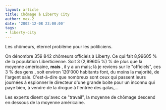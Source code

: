```yaml
---
layout: article
title: Chômage à Liberty City
author: max-2
date: '2002-12-08 23:00:00'
tags:
- liberty-city
---
```


Les chômeurs, éternel problème pour les politiciens.

On dénombre 359 842 chômeurs officiels à Liberty. Ce qui fait 8,99605 % de la population Liberticienne. Soit 3 (2,99605 %) % de plus que la moyenne américaine, **mais** , il y a un mais; là je reviens sur le "officiels", ces 3 % des gens , soit environ 120'000 habitants font, du moins la majorité, de l'argent sale. C'est-à-dire que nombreux sont ceux qui passent leurs journées à espionner le directeur d'une grande boite pour un inconnu qui paye bien, à vendre de la drogue à l'entrée des galas,...

Les experts disent qu'avec ce "travail", la moyenne de chômage descend en dessous de la moyenne américaine.